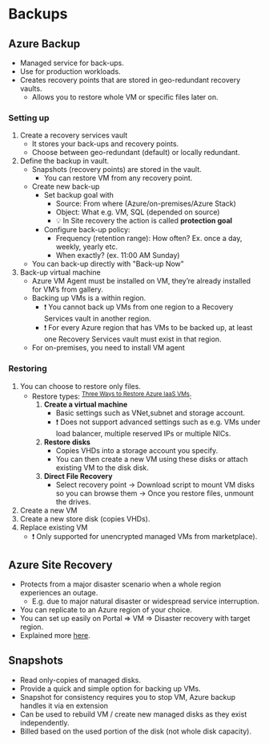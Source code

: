 # Backups

## Azure Backup

- Managed service for back-ups.
- Use for production workloads.
- Creates recovery points that are stored in geo-redundant recovery vaults.
  - Allows you to restore whole VM or specific files later on.

### Setting up

1. Create a recovery services vault
   - It stores your back-ups and recovery points.
   - Choose between geo-redundant (default) or locally redundant.
2. Define the backup in vault.
   - Snapshots (recovery points) are stored in the vault.
     - You can restore VM from any recovery point.
   - Create new back-up
     - Set backup goal with
       - Source: From where (Azure/on-premises/Azure Stack)
       - Object: What e.g. VM, SQL (depended on source)
       - 💡 In Site recovery the action is called **protection goal**
     - Configure back-up policy:
       - Frequency (retention range): How often? Ex. once a day, weekly, yearly etc.
       - When exactly? (ex. 11:00 AM Sunday)
   - You can back-up directly with "Back-up Now"
3. Back-up virtual machine
   - Azure VM Agent must be installed on VM, they’re already installed for VM’s from gallery.
   - Backing up VMs is a within region.
     - ❗ You cannot back up VMs from one region to a Recovery Services vault in another region.
     - ❗ For every Azure region that has VMs to be backed up, at least one Recovery Services vault must exist in that region.
   - For on-premises, you need to install VM agent

### Restoring

1. You can choose to restore only files.
   - Restore types: <sup>[Three Ways to Restore Azure IaaS VMs](https://newsignature.com/articles/three-ways-restore-azure-iaas-vms/)</sup>:
     1. **Create a virtual machine**
        - Basic settings such as VNet,subnet and storage account.
        - ❗ Does not support advanced settings such as e.g. VMs under load balancer, multiple reserved IPs or multiple NICs.
     2. **Restore disks**
        - Copies VHDs into a storage account you specify.
        - You can then create a new VM using these disks or attach existing VM to the disk disk.
     3. **Direct File Recovery**
        - Select recovery point -> Download script to mount VM disks so you can browse them -> Once you restore files, unmount the drives.
2. Create a new VM
3. Create a new store disk (copies VHDs).
4. Replace existing VM
   - ❗ Only supported for unencrypted managed VMs from marketplace).

## Azure Site Recovery

- Protects from a major disaster scenario when a whole region experiences an outage.
  - E.g. due to major natural disaster or widespread service interruption.
- You can replicate to an Azure region of your choice.
- You can set up easily on Portal => VM => Disaster recovery with target region.
- Explained more [here](./3.1.2.%20Azure%20Site%20Recovery%20Service.md).

## Snapshots

- Read only-copies of managed disks.
- Provide a quick and simple option for backing up VMs.
- Snapshot for consistency requires you to stop VM, Azure backup handles it via en extension
- Can be used to rebuild VM / create new managed disks as they exist independently.
- Billed based on the used portion of the disk (not whole disk capacity).
